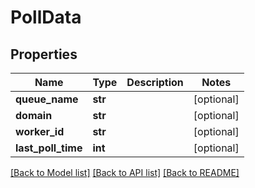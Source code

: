 # PollData

## Properties
Name | Type | Description | Notes
------------ | ------------- | ------------- | -------------
**queue_name** | **str** |  | [optional] 
**domain** | **str** |  | [optional] 
**worker_id** | **str** |  | [optional] 
**last_poll_time** | **int** |  | [optional] 

[[Back to Model list]](../README.md#documentation-for-models) [[Back to API list]](../README.md#documentation-for-api-endpoints) [[Back to README]](../README.md)

